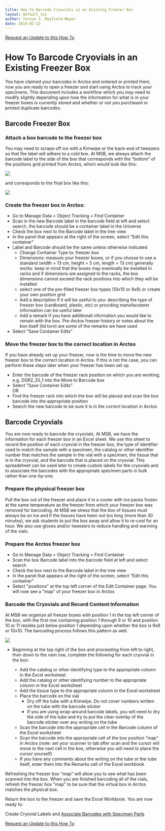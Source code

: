 ```yaml
---
title: How To Barcode Cryovials in an Existing Freezer Box
layout: default_toc
author: Teresa J. Mayfield-Meyer
date: 2019-02-22
---
```

[Request an Update to this How To](https://github.com/ArctosDB/documentation-wiki/issues/new?assignees=&labels=How+To+Update&template=how-to-update.md&title=How+To+%5Badd+title%5D+update)

# How To Barcode Cryovials in an Existing Freezer Box

You have claimed your barcodes in Arctos and ordered or printed them, now you are ready to open a freezer and start using Arctos to track your specimens. This document includes a workflow which you may need to modify slightly depending upon how the information for what is in your freezer boxes is currently stored and whether or not you purchased or printed duplicate barcodes.

## Barcode Freezer Box

### Attach a box barcode to the freezer box
   You may need to scrape off ice with a Kimwipe or the back-end of tweezers so that the label will adhere to a cold box. At MSB, we always attach the barcode label to the side of the box that corresponds with the “bottom” of the positions grid printed from Arctos, which would look like this:
    
   ![](https://raw.githubusercontent.com/ArctosDB/documentation-wiki/gh-pages/tutorial_images/freezer%20box%20template.jpg)
    
   and corresponds to the final box like this:
    
   ![](https://raw.githubusercontent.com/ArctosDB/documentation-wiki/gh-pages/tutorial_images/freezer%20box%20with%20barcodes.jpg)
    
### Create the freezer box in Arctos:  
  * Go to Manage Data > Object Tracking > Find Container  
  * Scan in the new Barcode label in the barcode field at left and select search, the barcode should be a container label in the Universe  
  * Check the box next to the Barcode label in the tree view  
  * In the panel that appears at the right of the screen, select "Edit this container"  
  * Label and Barcode should be the same unless otherwise indicated  
    * Change Container Type to: freezer box  
    * Dimensions: measure your freezer boxes, or if you choose to use a standard (width = 13 cm, height = 5 cm, length = 13 cm) generally works: keep in mind that the boxes may eventually be installed in racks and if dimensions are assigned to the racks, the box dimensions cannot exceed the rack positions into which they will be installed  
    * select one of the pre-filled freezer box types (10x10 or 9x9) or create your own position grid  
    * Add a description if it will be useful to you: describing the type of freezer box (cardboard, plastic, etc) or providing manufacuterer information can be useful later  
    * Add a remark if you have additionali nformation you would like to remain with the box. Pre-Arctos freezer history or notes about the box itself (lid torn) are some of the remarks we have used  
  * Select "Save Container Edits"  
  
### Move the freezer box to the correct location in Arctos
   If you have already set up your freezer, now is the time to move the new freezer box to the correct location in Arctos. If this is not the case, you can perform these steps later when your freezer has been set up.  
  * Enter the barcode of the freezer rack position on which you are working; e.g. DGR2_33_1 into the Move to Barcode box  
  * Select "Save Container Edits"  
    OR  
  * Find the freezer rack into which the box will be placed and scan the box barcode into the appropriate position  
  * Search the new barcode to be sure it is in the correct location in Arctos  
    
## Barcode Cryovials

You are now ready to barcode the cryovials. At MSB, we have the information for each freezer box in an Excel sheet. We use this sheet to record the position of each cryovial in the freezer box, the type of identifier used to match the sample with a specimen, the catalog or other identifier number that matches the sample in the vial with a specimen, the tissue that is in the cryovial, and the barcode that is placed on the cryovial. This spreadsheet can be used later to create custom labels for the cryovials and to associate the barcodes with the appropriate specimen parts in bulk rather than one-by-one.

### Prepare the physical freezer box
  Pull the box out of the freezer and place it in a cooler with ice packs frozen at the same temperature as the freezer from which your freezer box was removed for barcoding. At MSB we stress that the box of tissues must always be on ice and if the tissues have been out too long (more than 30 minutes), we ask students to put the box away and allow it to re-cool for an hour. We also use gloves and/or tweezers to reduce handling and warming of the vials.
  
### Prepare the Arctos freezer box
  * Go to Manage Data > Object Tracking > Find Container  
  * Scan the box Barcode label into the barcode field at left and select search  
  * Check the box next to the Barcode label in the tree view  
  * In the panel that appears at the right of the screen, select "Edit this container"  
  * Select "positions" at the top left corner of the Edit Container page. You will now see a "map" of your freezer box in Arctos  

### Barcode the Cryovials and Record Content Information
  At MSB we organize all freezer boxes with position 1 in the top left corner of the box, with the first row containing position 1 through 9 or 10 and position 10 or 11 resides just below position 1 depending upon whether the box is 9x9 or 10x10. The barcoding process follows this pattern as well.
    
  ![](https://raw.githubusercontent.com/ArctosDB/documentation-wiki/gh-pages/tutorial_images/freezer%20box%20barcode%20direction.JPG)
  
  * Beginning at the top right of the box and proceeding from left to right, then down to the next row, complete the following for each cryovial in the box:

    * Add the catalog or other identifying type to the appropriate column in the Excel worksheet  
    * Add the catalog or other identifying number to the appropriate column in the Excel worksheet  
    * Add the tissue type to the appropriate column in the Excel worksheet  
    * Place the barcode on the vial    
      * Dry off the tube with a Kimwipe. Do not cover numbers written on the tube with the barcode sticker  
      * If you are using wrap-around barcode labels, you will need to dry the side of the tube and try to put the clear overlay of the barcode sticker over any writing on the tube  
    * Scan the barcode into the appropriate cell in the Barcode column of the Excel worksheet  
    * Scan the barcode into the appropriate cell of the box position "map" in Arctos (note: set your scanner to tab after scan and the cursor will move to the next cell in the box, otherwise you will need to place the cursor yourself)  
    * If you have any comments about the writing on the tube or the tube itself, enter them into the Remarks cell of the Excel workbook  
  
  Refreshing the freezer box "map" will allow you to see what has been scanned into the box. When you are finished barcoding all of the vials, refresh the freezer box "map" to be sure that the virtual box in Arctos matches the physical box.  
  
  Return the box to the freezer and save the Excel Workbook.  You are now ready to:
  
  Create Cryovial Labels and [Associate Barcodes with Specimen Parts](http://handbook.arctosdb.org/how_to/How-to-Bulkload-Barcodes-to-Specimen-Parts.html)
  
[Request an Update to this How To](https://github.com/ArctosDB/documentation-wiki/issues/new?assignees=&labels=How+To+Update&template=how-to-update.md&title=How+To+%5Badd+title%5D+update)
